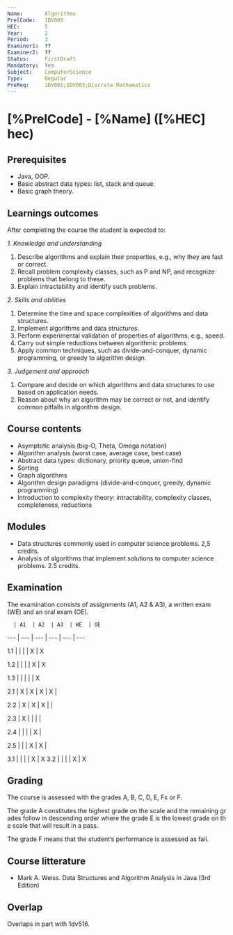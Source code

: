```yaml
---
Name:       Algorithms
PrelCode:   1DV005
HEC:        5
Year:       2
Period:     3
Examiner1:  ??    
Examiner2:  ??
Status:     FirstDraft
Mandatory:  Yes
Subject:    ComputerScience
Type:       Regular
PreReq:     1DV001;1DV003;Discrete Mathematics
---
```


# [%PrelCode] - [%Name] ([%HEC] hec)

## Prerequisites

- Java, OOP.
- Basic abstract data types: list, stack and queue. 
- Basic graph theory.


## Learnings outcomes

After completing the course the student is expected to:

*1. Knowledge and understanding*

1. Describe algorithms and explain their properties, e.g., why they are fast or correct.
2. Recall problem complexity classes, such as P and NP, and recognize problems that belong to these. 
3. Explain intractability and identify such problems.

*2.	Skills and abilities*

1. Determine the time and space complexities of algorithms and data structures.
2. Implement algorithms and data structures.
3. Perform experimental validation of properties of algorithms, e.g., speed.
4. Carry out simple reductions between algorithmic problems.
5. Apply common techniques, such as divide-and-conquer, dynamic programming, or greedy to algorithm design.


*3.	Judgement and approach*

1. Compare and decide on which algorithms and data structures to use based on application needs.
2. Reason about why an algorithm may be correct or not, and identify common pitfalls in algorithm design.

## Course contents

- Asymptotic analysis (big-O, Theta, Omega notation)
- Algorithm analysis (worst case, average case, best case)
- Abstract data types: dictionary, priority queue, union-find
- Sorting
- Graph algorithms
- Algorithm design paradigms (divide-and-conquer, greedy, dynamic programming)
- Introduction to complexity theory: intractability, complexity classes, completeness, reductions

## Modules

- Data structures commonly used in computer science problems. 2,5 credits. 
- Analysis of algorithms that implement solutions to computer science problems. 2.5 credits. 

## Examination
The examination consists of assignments (A1, A2 & A3), a written exam (WE) and an oral exam (OE).


      | A1  | A2  | A3  | WE  | OE
 ---  | --- | --- | --- | --- | ---
 1.1  |     |     |     |  X  |  X
 1.2  |     |     |     |  X  |  X
 1.3  |     |     |     |     |  X
 2.1  |  X  |  X  |  X  |  X  |
 2.2  |  X  |  X  |  X  |     |
 2.3  |  X  |     |     |     |
 2.4  |     |     |     |  X  |  
 2.5  |     |     |  X  |  X  |
 3.1  |     |     |     |  X  |  X
 3.2  |     |     |     |  X  |  X


## Grading
The course is assessed with the grades A, B, C, D, E, Fx or F.
The grade A constitutes the highest grade on the scale and the remaining grades follow in descending order where the grade E is the lowest grade on the scale that will result in a pass.
The grade F means that the student’s performance is assessed as fail.



## Course litterature
- Mark A. Weiss. Data Structures and Algorithm Analysis in Java (3rd Edition) 

## Overlap

Overlaps in part with 1dv516.